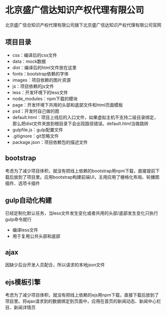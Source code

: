 # 北京盛广信达知识产权代理有限公司

北京盛广信合知识产权代理有限公司旗下北京盛广信达知识产权代理有限公司官网

## 项目目录

- css：编译后的css文件
- data：mock数据
- dist：编译后的html文件放在这里
- fonts：bootstrap依赖的字体
- images：项目依赖的图片资源
- js：项目依赖的js文件
- less：开发环境下的less文件
- node_modules：npm下载的模块
- page：开发环境下共用的头部和底部文件和html页面模板
- psd：开发时自己做的图
- default.html：项目上线后的入口文件，如果虚拟主机不支持二级目录绑定，那么把dist文件夹放到根目录下会出现路径错误。default.html当做跳转
- gulpfile.js：gulp配置文件
- .gitignore：git忽略文件
- package.json：项目依赖包的描述文件

## bootstrap

考虑为了减少项目体积，就没有把线上依赖的bootstrap用npm下载，直接提前下载后放到了项目里。应用bootstrap构建前端UI，主用应用了栅格化布局、轮播图插件、选项卡插件

## gulp自动化构建

已经定制化默认任务，当less文件发生变化或者共用的头部/底部发生变化只执行gulp命令就行
- 编译less文件
- 用于复用公共头部和底部

## ajax

因缺少后台开发人员配合，所以请求的本地json文件

## ejs模板引擎

考虑为了减少项目体积，就没有把线上依赖的ejs用npm下载，直接下载后放到了项目里。将ajax请求到的数据绑定到页面中，应用在首页的新闻动态、新闻中心栏目、新闻详情页

 
